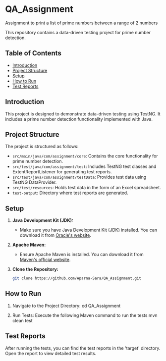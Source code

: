 # QA_Assignment
Assignment to print a list of prime numbers between a range of 2 numbers

This repository contains a data-driven testing project for prime number detection.

## Table of Contents

- [Introduction](#introduction)
- [Project Structure](#project-structure)
- [Setup](#setup)
- [How to Run](#how-to-run)
- [Test Reports](#test-reports)

## Introduction

This project is designed to demonstrate data-driven testing using TestNG. It includes a prime number detection functionality implemented with Java.

## Project Structure

The project is structured as follows:

- `src/main/java/com/assignment/core`: Contains the core functionality for prime number detection.
- `src/test/java/com/assignment/test`: Includes TestNG test classes and ExtentReportListener for generating test reports.
- `src/test/java/com/assignment/testData`: Provides test data using TestNG DataProvider.
- `src/test/resources`: Holds test data in the form of an Excel spreadsheet.
- `test-output`: Directory where test reports are generated.

## Setup

1. **Java Development Kit (JDK):**
   - Make sure you have Java Development Kit (JDK) installed. You can download it from [Oracle's website](https://www.oracle.com/java/technologies/javase-downloads.html).

2. **Apache Maven:**
   - Ensure Apache Maven is installed. You can download it from [Maven's official website](https://maven.apache.org/download.cgi).

3. **Clone the Repository:**
   ```bash
   git clone https://github.com/Aparna-Sara/QA_Assignment.git

## How to Run

1. Navigate to the Project Directory:
cd QA_Assignment

2. Run Tests:
Execute the following Maven command to run the tests
mvn clean test

## Test Reports

After running the tests, you can find the test reports in the 'target' directory. Open the report to view detailed test results.

